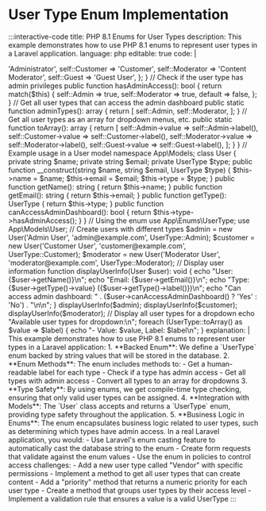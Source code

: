 # User Type Enum Implementation

:::interactive-code
title: PHP 8.1 Enums for User Types
description: This example demonstrates how to use PHP 8.1 enums to represent user types in a Laravel application.
language: php
editable: true
code: |
  <?php
  
  namespace App\Enums;
  
  // Define a backed enum for user types
  enum UserType: string {
      case Admin = 'admin';
      case Customer = 'customer';
      case Moderator = 'moderator';
      case Guest = 'guest';
      
      // Get a human-readable label for the user type
      public function label(): string {
          return match($this) {
              self::Admin => 'Administrator',
              self::Customer => 'Customer',
              self::Moderator => 'Content Moderator',
              self::Guest => 'Guest User',
          };
      }
      
      // Check if the user type has admin privileges
      public function hasAdminAccess(): bool {
          return match($this) {
              self::Admin => true,
              self::Moderator => true,
              default => false,
          };
      }
      
      // Get all user types that can access the admin dashboard
      public static function adminTypes(): array {
          return [
              self::Admin,
              self::Moderator,
          ];
      }
      
      // Get all user types as an array for dropdown menus, etc.
      public static function toArray(): array {
          return [
              self::Admin->value => self::Admin->label(),
              self::Customer->value => self::Customer->label(),
              self::Moderator->value => self::Moderator->label(),
              self::Guest->value => self::Guest->label(),
          ];
      }
  }
  
  // Example usage in a User model
  namespace App\Models;
  
  class User {
      private string $name;
      private string $email;
      private UserType $type;
      
      public function __construct(string $name, string $email, UserType $type) {
          $this->name = $name;
          $this->email = $email;
          $this->type = $type;
      }
      
      public function getName(): string {
          return $this->name;
      }
      
      public function getEmail(): string {
          return $this->email;
      }
      
      public function getType(): UserType {
          return $this->type;
      }
      
      public function canAccessAdminDashboard(): bool {
          return $this->type->hasAdminAccess();
      }
  }
  
  // Using the enum
  use App\Enums\UserType;
  use App\Models\User;
  
  // Create users with different types
  $admin = new User('Admin User', 'admin@example.com', UserType::Admin);
  $customer = new User('Customer User', 'customer@example.com', UserType::Customer);
  $moderator = new User('Moderator User', 'moderator@example.com', UserType::Moderator);
  
  // Display user information
  function displayUserInfo(User $user): void {
      echo "User: {$user->getName()}\n";
      echo "Email: {$user->getEmail()}\n";
      echo "Type: {$user->getType()->value} ({$user->getType()->label()})\n";
      echo "Can access admin dashboard: " . ($user->canAccessAdminDashboard() ? 'Yes' : 'No') . "\n\n";
  }
  
  displayUserInfo($admin);
  displayUserInfo($customer);
  displayUserInfo($moderator);
  
  // Display all user types for a dropdown
  echo "Available user types for dropdown:\n";
  foreach (UserType::toArray() as $value => $label) {
      echo "- Value: $value, Label: $label\n";
  }
explanation: |
  This example demonstrates how to use PHP 8.1 enums to represent user types in a Laravel application:
  
  1. **Backed Enum**: We define a `UserType` enum backed by string values that will be stored in the database.
  
  2. **Enum Methods**: The enum includes methods to:
     - Get a human-readable label for each type
     - Check if a type has admin access
     - Get all types with admin access
     - Convert all types to an array for dropdowns
  
  3. **Type Safety**: By using enums, we get compile-time type checking, ensuring that only valid user types can be assigned.
  
  4. **Integration with Models**: The `User` class accepts and returns a `UserType` enum, providing type safety throughout the application.
  
  5. **Business Logic in Enums**: The enum encapsulates business logic related to user types, such as determining which types have admin access.
  
  In a real Laravel application, you would:
  - Use Laravel's enum casting feature to automatically cast the database string to the enum
  - Create form requests that validate against the enum values
  - Use the enum in policies to control access
challenges:
  - Add a new user type called "Vendor" with specific permissions
  - Implement a method to get all user types that can create content
  - Add a "priority" method that returns a numeric priority for each user type
  - Create a method that groups user types by their access level
  - Implement a validation rule that ensures a value is a valid UserType
:::
